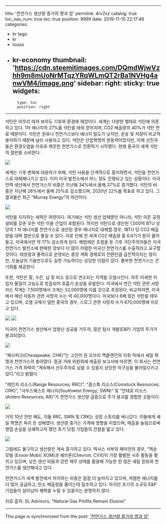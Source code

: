 
---
title: '천연가스 생산량 증가의 명과 암'
permlink: 4rv2xz
catalog: true
toc_nav_num: true
toc: true
position: 9999
date: 2019-11-10 22:17:48
categories:
- kr
tags:
- kr
- tooza
- kr-economy
thumbnail: 'https://cdn.steemitimages.com/DQmdWjwVzhh9m8mUoNrMTqzYRqWLmQT2rBa1NVHg4anwVM4/image.png'
sidebar:
    right:
        sticky: true
widgets:
    -
        type: toc
        position: right
---


석탄은 아무리 따져 보아도 기후와 환경에 재앙이다. 세계는 다양한 형태로 석탄에 의존하고 있다. 1차 에너지의 27%를 석탄을 태워 얻어지며, CO2 배출량의 40%가 석탄 연료 때문이다. 석탄은 원유나 천연가스보다 에너지 밀도가 낮지만, 운송 및 저장이 비교적 용이하기 때문에 널리 사용되고 있다. 석탄은 산업혁명의 원동력이었지만, 이제 선진국들은 환경오염을 이유로 깨끗한 천연가스로 전환하기 시작했다. 현재 중국이 세계 석탄의 절반을 소비한다. 

![](https://cdn.steemitimages.com/DQmdWjwVzhh9m8mUoNrMTqzYRqWLmQT2rBa1NVHg4anwVM4/image.png)

세계는 기후 변화에 대응하기 위해, 석탄 사용을 단계적으로 중지하면서, 석탄을 천연가스로 대체해나가고 있다. 이미 미국 발전소에서 어느 정도 진행되고 있는 상황이다. 미국 전력 생산에서 천연가스의 비중은 지난해 34%에서 올해 37%로 증가했다. 석탄의 비중은 지난해 28%에서 올해 25%로 감소했으며, 2020년 22%를 목표로 하고 있다. 그 결과물은 최근 “Murray Energy”의 파산이다. 

![](https://cdn.steemitimages.com/DQmXNm3XHSEsBV13GnBsM1NjzXy83fQUuXRq5Pfv2DdbfjJ/image.png)

석탄을 지지하는 세력은 여럿이다. 여기에는 석탄 생산 업체뿐만 아니라, 석탄 의존 공정 설비를 갖춘 모든 석탄 이용 산업이 포함된다. 하지만 석탄으로 생산된 1,500억 BTU 상당의 1 차 에너지를 천연가스로 생산된 경우 에너지로 대체할 경우, 1BTU 당 CO2 배출량을 대략 절반으로 줄일 수 있다. 이로 인해 전 세계 CO2 배출량 중 6.6기가 톤이 줄어들고, 미국에서만 약 17% 감소하게 된다. 해법에만 초점을 둔 기후 극단주의자들은 미국 천연가스 발전소에 판매한 양보다 더 많이 저렴한 미국산 천연가스를 수출하라고 요구할 것이다. 태양광과 풍력으로 운영되는 중앙 계획 경제로의 전환만큼 급진적이지는 않지만, 오늘날의 기술만으로도 실현 가능하다는 상당한 이점이 있다. 풍부한 천연가스는 큰 기회를 제공한다. 

또한, 석탄은 황, 수은, 납 및 비소 등으로 연소되는 지역을 오염시킨다. 아주 미세한 미립자 물질이 고농도로 방출되어 호흡기 손상을 유발한다. 미국에서 연간 석탄 관련 사망자는 작게는 7.500명에서 크게는 52,000명에 이를 것으로 추정된다. 비교하자면, 미국에서 매년 자동차 관련 사망자 수는 약 40,000명이다. 미국보다 6배 많은 석탄을 태우고 있으며, 오염 규제가 덜한 중국의 경우, 스모그 관련 사망자 수가 670,000명에 이르고 있다. 

![](https://cdn.steemitimages.com/DQmbiXxbkDxBscbDhtxwejYj2aNSDkhwj9YXq9FWAxJiq8X/image.png)
![](https://cdn.steemitimages.com/DQmfMPF7FFNuejKA6v1AYNjULe5c3v8wdF5trkFzqDXbgfc/image.png)

미국이 천연가스 생산에서 엄청난 성공을 거두자, 많은 탐사 개발(E&P) 기업의 주가가 붕괴되었다. 

![](https://cdn.steemitimages.com/DQmTk81TugHxRwKLNxQDvMxS2oiT2xHXLe4WwgqPJjD6R58/image.png)

“체사피크(Chesapeake; CHK)”는 고인이 된 오브리 맥클렌던의 지휘 하에서 셰일 혁명과 천연가스의 총아였다. 증권 거래 위원회에 제출된 보고서에 따르면, 이 회사는 천연가스 가격 하락이 “계속해서 선두주자로 남을 수 있을지 상당한 의구심을 불러일으키고 있다.”라고 밝혔다.  

“레인지 리소스(Range Resources; RRC)", "콤스톡 리소스(Comstock Resources; CRK)”, “사우스웨스트 에너지(Southwest Energy; SWN)” 및 “안테로 리소스(Antero Resources; AR)”가 천연가스 생산량 급증으로 주가 붕괴를 경험한 곳들이다. 

![](https://cdn.steemitimages.com/DQmeLnYUzhJVTpPZKycinxhqHT1maqcf2EK6uhEurzUhsny/image.png)

거의 10년 전만 해도, 이들 RRC, SWN 및 CRK는 성장 스토리를 써나갔다. 이들에게 셰일 혁명은 독이 든 성배였다. 생산량 증가는 가격에 영향을 미쳤으며, 매출을 늘림으로써 영업 손실을 상쇄하고자 했던 초기 닷컴 기업들의 전철을 밟고 있다. 

![](https://cdn.steemitimages.com/DQmYoACZavTcb6me71r2y3HdNiD1B3eBK6SZBwneXAwtXtc/image.png)

그럼에도 불구하고 생산량은 계속 증가하고 있다. 텍사스 서부의 페미언의 경우, “엑손 모빌 (Exxon Mobil; XOM)과 쉐브론(Chevron; CVX)이 가장 활발한 시추 활동을 펼치고 있으며, 낮은 생산 비용과 강한 재무 상태를 활용해 가능한 한 많은 셰일 원유와 천연가스를 생산해내고 있다.  

천연가스가 세계 발전에서 차지하는 비중은 점점 더 높아지고 있으며, 저렴한 에너지를 더 많이 공급하고, 탄소 배출량을 줄이는데 일조하고 있다. 하지만 초기의 소규모 E&P 기업들이 살아남아 혜택을 누릴 수 있을지는 분명하지 않다.  

자료 출처: SL Advisors, "Natural Gas Profits Remain Elusive"

- - -

This page is synchronized from the post: ['천연가스 생산량 증가의 명과 암'](https://steemit.com/@pius.pius/4rv2xz)
